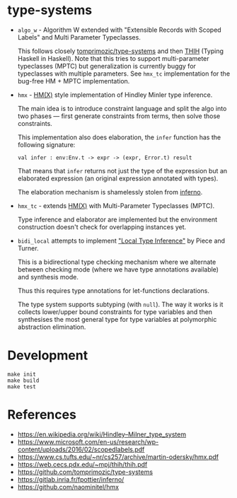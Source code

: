 # type-systems

- `algo_w` - Algorithm W extended with "Extensible Records with Scoped Labels"
  and Multi Parameter Typeclasses.

  This follows closely [tomprimozic/type-systems] and then [THIH][] (Typing
  Haskell in Haskell). Note that this tries to support multi-parameter typeclasses
  (MPTC) but generalization is currently buggy for typeclasses with multiple parameters.
  See `hmx_tc` implementation for the bug-free HM + MPTC implementation.

- `hmx` - [HM(X)][] style implementation of Hindley Minler type inference.

  The main idea is to introduce constraint language and split the algo into two
  phases — first generate constraints from terms, then solve those constraints.

  This implementation also does elaboration, the `infer` function has the
  following signature:
  ```
  val infer : env:Env.t -> expr -> (expr, Error.t) result
  ```
  That means that `infer` returns not just the type of the expression but an
  elaborated expression (an original expression annotated with types).

  The elaboration mechanism is shamelessly stolen from [inferno][].

- `hmx_tc` - extends [HM(X)][] with Multi-Parameter Typeclasses (MPTC).
  
  Type inference and elaborator are implemented but the environment construction
  doesn't check for overlapping instances yet.

- `bidi_local` attempts to implement ["Local Type Inference"][bidi_local] by
  Piece and Turner.

  This is a bidirectional type checking mechanism where we alternate between
  checking mode (where we have type annotations available) and synthesis mode.

  Thus this requires type annotations for let-functions declarations.

  The type system supports subtyping (with `null`). The way it works is it
  collects lower/upper bound constraints for type variables and then synthesises
  the most general type for type variables at polymorphic abstraction
  elimination.


# Development

```
make init
make build
make test
```

# References

- https://en.wikipedia.org/wiki/Hindley–Milner_type_system
- https://www.microsoft.com/en-us/research/wp-content/uploads/2016/02/scopedlabels.pdf
- https://www.cs.tufts.edu/~nr/cs257/archive/martin-odersky/hmx.pdf
- https://web.cecs.pdx.edu/~mpj/thih/thih.pdf
- https://github.com/tomprimozic/type-systems
- https://gitlab.inria.fr/fpottier/inferno/
- https://github.com/naominitel/hmx

[HM(X)]: https://www.cs.tufts.edu/~nr/cs257/archive/martin-odersky/hmx.pdf
[inferno]: https://gitlab.inria.fr/fpottier/inferno/
[THIH]: https://web.cecs.pdx.edu/~mpj/thih/thih.pdf
[tomprimozic/type-systems]: https://github.com/tomprimozic/type-systems
[bidi_local]: https://www.cis.upenn.edu/~bcpierce/papers/lti-toplas.pdf
